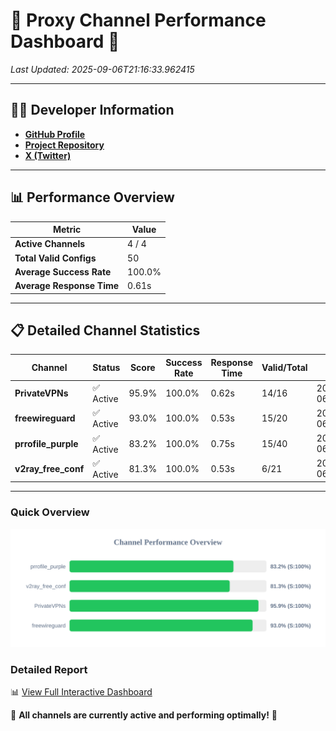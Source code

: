 # 🌟 Proxy Channel Performance Dashboard 🌟

_Last Updated: 2025-09-06T21:16:33.962415_

---

## 👩‍💻 Developer Information

- **[GitHub Profile](https://github.com/4n0nymou3)**  
- **[Project Repository](https://github.com/4n0nymou3/multi-proxy-config-fetcher)**  
- **[X (Twitter)](https://x.com/4n0nymou3)**  

---

## 📊 Performance Overview

| Metric                | Value       |
|-----------------------|-------------|
| **Active Channels**   | 4 / 4       |
| **Total Valid Configs** | 50          |
| **Average Success Rate** | 100.0%      |
| **Average Response Time** | 0.61s       |

---

## 📋 Detailed Channel Statistics

| Channel          | Status     | Score  | Success Rate | Response Time | Valid/Total | Last Success               |
|------------------|------------|--------|--------------|---------------|-------------|----------------------------|
| **PrivateVPNs**  | ✅ Active  | 95.9%  | 100.0% | 0.62s         | 14/16       | 2025-09-06T21:16:33.407794 |
| **freewireguard**  | ✅ Active  | 93.0%  | 100.0% | 0.53s         | 15/20       | 2025-09-06T21:16:33.960258 |
| **prrofile_purple**  | ✅ Active  | 83.2%  | 100.0% | 0.75s         | 15/40       | 2025-09-06T21:16:32.174013 |
| **v2ray_free_conf**  | ✅ Active  | 81.3%  | 100.0% | 0.53s         | 6/21       | 2025-09-06T21:16:32.746558 |

---

### Quick Overview
<div align="center">
  <a href="https://raw.githubusercontent.com/nullluser/NullRepo/refs/heads/main/assets/channel_stats_chart.svg">
    <img src="https://raw.githubusercontent.com/nullluser/NullRepo/refs/heads/main/assets/channel_stats_chart.svg" alt="Source Performance Statistics" width="800">
  </a>
</div>

### Detailed Report
📊 [View Full Interactive Dashboard](https://htmlpreview.github.io/?https://github.com/nullluser/NullRepo/blob/main/assets/performance_report.html)

🎉 **All channels are currently active and performing optimally!** 🎉
